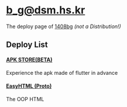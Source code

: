 # b_g@dsm.hs.kr
The deploy page of [1408bg](https://github.com/1408bg) _(not a Distribution!)_
## Deploy List
#### [APK STORE(BETA)](https://1408bg.github.io/store)
Experience the apk made of flutter in advance
#### [EasyHTML (Proto)](https://1408bg.github.io/easyhtml/)
The OOP HTML
